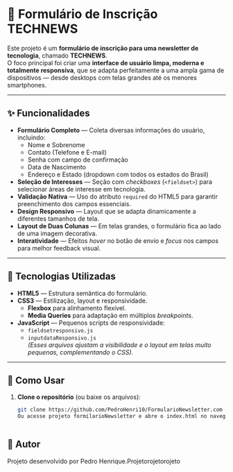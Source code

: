 # 📩 Formulário de Inscrição TECHNEWS

Este projeto é um **formulário de inscrição para uma newsletter de tecnologia**, chamado **TECHNEWS**.  
O foco principal foi criar uma **interface de usuário limpa, moderna e totalmente responsiva**, que se adapta perfeitamente a uma ampla gama de dispositivos — desde desktops com telas grandes até os menores smartphones.

---

## ✨ Funcionalidades

- **Formulário Completo** — Coleta diversas informações do usuário, incluindo:
  - Nome e Sobrenome
  - Contato (Telefone e E-mail)
  - Senha com campo de confirmação
  - Data de Nascimento
  - Endereço e Estado (dropdown com todos os estados do Brasil)
- **Seleção de Interesses** — Seção com *checkboxes* (`<fieldset>`) para selecionar áreas de interesse em tecnologia.
- **Validação Nativa** — Uso do atributo `required` do HTML5 para garantir preenchimento dos campos essenciais.
- **Design Responsivo** — Layout que se adapta dinamicamente a diferentes tamanhos de tela.
- **Layout de Duas Colunas** — Em telas grandes, o formulário fica ao lado de uma imagem decorativa.
- **Interatividade** — Efeitos *hover* no botão de envio e *focus* nos campos para melhor feedback visual.

---

## 🚀 Tecnologias Utilizadas

- **HTML5** — Estrutura semântica do formulário.
- **CSS3** — Estilização, layout e responsividade.
  - **Flexbox** para alinhamento flexível.
  - **Media Queries** para adaptação em múltiplos *breakpoints*.
- **JavaScript** — Pequenos scripts de responsividade:
  - `fieldsetresponsivo.js`
  - `inputdataResponsivo.js`  
  *(Esses arquivos ajustam a visibilidade e o layout em telas muito pequenas, complementando o CSS).*

---

## 🔧 Como Usar

1. **Clone o repositório** (ou baixe os arquivos):
   ```bash
   git clone https://github.com/PedroHenri10/FormularioNewsletter.com
   Ou acesse projeto formilarioNewsletter e abre o index.html no navegador.
 
## 👤 Autor

   Projeto desenvolvido por Pedro Henrique.Projetorojetorojeto
